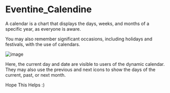 # Eventine_Calendine

A calendar is a chart that displays the days, weeks, and months of a specific year, as everyone is aware. 

You may also remember significant occasions, including holidays and festivals, with the use of calendars.

![image](https://github.com/anoushkadhar123/Eventine_Calendine/assets/128288400/4b3904c4-939d-43bd-afdb-27fe4ed754f3)

Here, the current day and date are visible to users of the dynamic calendar. They may also use the previous and next icons to show the days of the current, past, or next month. 

Hope This Helps :)
